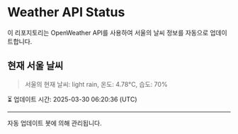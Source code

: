 
# Weather API Status

이 리포지토리는 OpenWeather API를 사용하여 서울의 날씨 정보를 자동으로 업데이트합니다.

## 현재 서울 날씨
> 서울의 현재 날씨: light rain, 온도: 4.78°C, 습도: 70%

⏳ 업데이트 시간: 2025-03-30 06:20:36 (UTC)

---
자동 업데이트 봇에 의해 관리됩니다.
